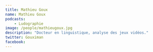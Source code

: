 ```yaml
---
title: Mathieu Goux
name: Mathieu Goux
podcasts:
    - Ludographie
image: /people/mathieugoux.jpg
description: "Docteur en linguistique, analyse des jeux vidéos."
twitter: Gouximan
facebook:
---
```


<People/>